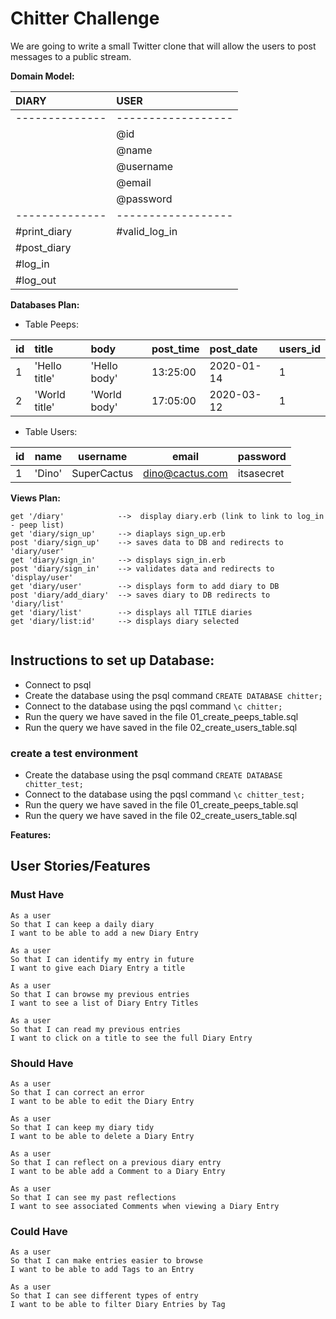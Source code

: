 Chitter Challenge
=================
We are going to write a small Twitter clone that will allow the users to post messages to a public stream.

**Domain Model:**

| DIARY        | USER             |
| :------------- |:-----------------|
| -------------- |------------------|
|                | @id              |
|                | @name            |
|                | @username        |
|                | @email           |
|                | @password        |
| -------------- |------------------|
| #print_diary   | #valid_log_in    |
| #post_diary    |
| #log_in        |
| #log_out       |


**Databases Plan:**

- Table Peeps:

|  id  |    title   | body | post_time |  post_date | users_id  |
|:------|:-----------|:-----------|:-----------|:------------|:-----------|
|  1   |  'Hello title'  |  'Hello body' | 13:25:00 | 2020-01-14 |     1     |
|  2   |  'World title'  |  'World body' | 17:05:00 | 2020-03-12 |     1     |

- Table Users:

|  id  |    name   |   username  |      email      |  password  |
|------|-----------|-------------|-----------------|------------|
|  1   |  'Dino'   | SuperCactus | dino@cactus.com | itsasecret |



**Views Plan:**
```
get '/diary'            -->  display diary.erb (link to link to log_in - peep list)
get 'diary/sign_up'     --> diaplays sign_up.erb
post 'diary/sign_up'    --> saves data to DB and redirects to 'diary/user'
get 'diary/sign_in'     --> displays sign_in.erb
post 'diary/sign_in'    --> validates data and redirects to 'display/user'
get 'diary/user'        --> displays form to add diary to DB
post 'diary/add_diary'  --> saves diary to DB redirects to 'diary/list'
get 'diary/list'        --> displays all TITLE diaries 
get 'diary/list:id'     --> displays diary selected


```

## Instructions to set up Database:
- Connect to psql
- Create the database using the psql command `CREATE DATABASE chitter;`
- Connect to the database using the pqsl command `\c chitter;`
- Run the query we have saved in the file 01_create_peeps_table.sql
- Run the query we have saved in the file 02_create_users_table.sql

### create a test environment
- Create the database using the psql command `CREATE DATABASE chitter_test;`
- Connect to the database using the pqsl command `\c chitter_test;`
- Run the query we have saved in the file 01_create_peeps_table.sql
- Run the query we have saved in the file 02_create_users_table.sql


**Features:**

## User Stories/Features

### Must Have

```
As a user
So that I can keep a daily diary
I want to be able to add a new Diary Entry
```

```
As a user
So that I can identify my entry in future
I want to give each Diary Entry a title
```

```
As a user
So that I can browse my previous entries
I want to see a list of Diary Entry Titles
```

```
As a user
So that I can read my previous entries
I want to click on a title to see the full Diary Entry
```

### Should Have

```
As a user
So that I can correct an error
I want to be able to edit the Diary Entry
```

```
As a user
So that I can keep my diary tidy
I want to be able to delete a Diary Entry
```

```
As a user
So that I can reflect on a previous diary entry
I want to be able add a Comment to a Diary Entry
```

```
As a user
So that I can see my past reflections
I want to see associated Comments when viewing a Diary Entry
```

### Could Have

```
As a user
So that I can make entries easier to browse
I want to be able to add Tags to an Entry
```

```
As a user
So that I can see different types of entry
I want to be able to filter Diary Entries by Tag
```
